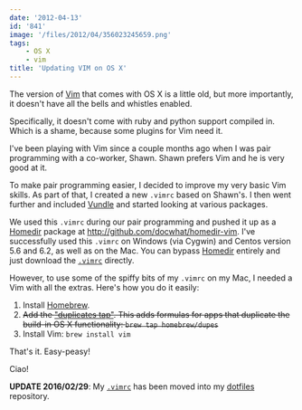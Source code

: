 ```yaml
---
date: '2012-04-13'
id: '841'
image: '/files/2012/04/356023245659.png'
tags:
    - OS X
    - vim
title: 'Updating VIM on OS X'
---
```


The version of [Vim](https://www.vim.org/) that comes with OS X is a little
old, but more importantly, it doesn't have all the bells and whistles enabled.

Specifically, it doesn't come with ruby and python support compiled in. Which
is a shame, because some plugins for Vim need it.

<!-- more -->

I've been playing with Vim since a couple months ago when I was pair
programming with a co-worker, Shawn. Shawn prefers Vim and he is very good at
it.

To make pair programming easier, I decided to improve my very basic Vim
skills. As part of that, I created a new `.vimrc` based on Shawn's. I then
went further and included [Vundle](https://github.com/VundleVim/Vundle.vim)
and started looking at various packages.

We used this `.vimrc` during our pair programming and pushed it up as a
[Homedir](http://github.com/docwhat/homedir) package at
<http://github.com/docwhat/homedir-vim>. I've successfully used this `.vimrc`
on Windows (via Cygwin) and Centos version 5.6 and 6.2, as well as on the Mac.
You can bypass [Homedir](http://github.com/docwhat/homedir) entirely and just
download the
[`.vimrc`](https://github.com/docwhat/homedir-vim/blob/5297202e882f77096757b8bd529df387cae06dee/vimrc/.vimrc)
directly.

However, to use some of the spiffy bits of my `.vimrc` on my Mac, I needed a
Vim with all the extras. Here's how you do it easily:

1.  Install [Homebrew](https://brew.sh/).
2.  ~~Add the ["duplicates tap"](https://github.com/Homebrew/homebrew-dupes).
    This adds formulas for apps that duplicate the build-in OS X
    functionality: `brew tap homebrew/dupes`~~
3.  Install Vim: `brew install vim`

That's it. Easy-peasy!

Ciao!

**UPDATE 2016/02/29**: My
[`.vimrc`](https://github.com/docwhat/dotfiles/blob/master/vimrc) has been
moved into my [dotfiles](https://github.com/docwhat/dotfiles) repository.
